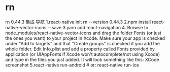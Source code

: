 # rn
rn 0.44.3 集成 导航
1.react-native init rn --version 0.44.3
2.npm install react-native-vector-icons --save
3.yarn add react-navigation
4.
Browse to node_modules/react-native-vector-icons and drag the folder Fonts (or just the ones you want) to your project in Xcode. Make sure your app is checked under "Add to targets" and that "Create groups" is checked if you add the whole folder.
Edit Info.plist and add a property called Fonts provided by application (or UIAppFonts if Xcode won't autocomplete/not using Xcode) and type in the files you just added. It will look something like this:
XCode screenshot
5.react-native run-android # or:
react-native run-ios
